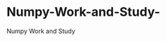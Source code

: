 # Numpy-Work-and-Study-
Numpy Work and Study 
                
                
              
                     
                  
                             
                             
                  
                    
                                       
             
                                                          
                                                                                     
                                                
                                       
                                            
                                                                               
                                                            
                                                                         
               
                     
              
